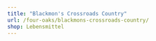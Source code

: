 ```yaml
---
title: "Blackmon's Crossroads Country"
url: /four-oaks/blackmons-crossroads-country/
shop: Lebensmittel
---
```

